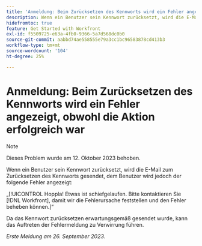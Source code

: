 ```yaml
---
title: 'Anmeldung: Beim Zurücksetzen des Kennworts wird ein Fehler angezeigt, obwohl die Aktion erfolgreich war.'
description: Wenn ein Benutzer sein Kennwort zurücksetzt, wird die E-Mail zum Zurücksetzen des Kennworts gesendet, dem Benutzer wird jedoch ein Fehler angezeigt.
hidefromtoc: true
feature: Get Started with Workfront
exl-id: f5509725-e63a-4fb0-9366-5a7d568dc0b0
source-git-commit: aabbd74ae558555e79a3cc1bc96583878cd413b3
workflow-type: tm+mt
source-wordcount: '104'
ht-degree: 25%

---
```


# Anmeldung: Beim Zurücksetzen des Kennworts wird ein Fehler angezeigt, obwohl die Aktion erfolgreich war

>[!NOTE]
>
>Dieses Problem wurde am 12. Oktober 2023 behoben.

Wenn ein Benutzer sein Kennwort zurücksetzt, wird die E-Mail zum Zurücksetzen des Kennworts gesendet, dem Benutzer wird jedoch der folgende Fehler angezeigt:

„[!UICONTROL Hoppla! Etwas ist schiefgelaufen. Bitte kontaktieren Sie [!DNL Workfront], damit wir die Fehlerursache feststellen und den Fehler beheben können.]“

Da das Kennwort zurücksetzen erwartungsgemäß gesendet wurde, kann das Auftreten der Fehlermeldung zu Verwirrung führen.

_Erste Meldung am 26. September 2023._
